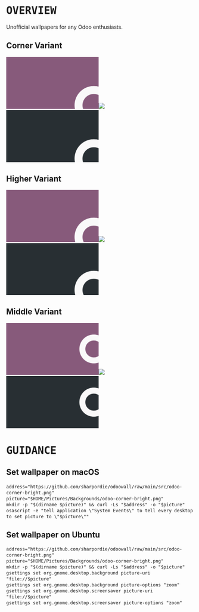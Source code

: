 # <samp>OVERVIEW</samp>

Unofficial wallpapers for any Odoo enthusiasts.

## Corner Variant

<a href="src/odoo-corner-bright.png"><img src="src/odoo-corner-bright.svg" width="49.25%"/></a><img src="https://upload.wikimedia.org/wikipedia/commons/c/ca/1x1.png" width="1.5%"/><a href="src/odoo-corner-darken.png"><img src="src/odoo-corner-darken.svg" width="49.25%"/></a>

## Higher Variant

<a href="src/odoo-higher-bright.png"><img src="src/odoo-higher-bright.svg" width="49.25%"/></a><img src="https://upload.wikimedia.org/wikipedia/commons/c/ca/1x1.png" width="1.5%"/><a href="src/odoo-higher-darken.png"><img src="src/odoo-higher-darken.svg" width="49.25%"/></a>

## Middle Variant

<a href="src/odoo-middle-bright.png"><img src="src/odoo-middle-bright.svg" width="49.25%"/></a><img src="https://upload.wikimedia.org/wikipedia/commons/c/ca/1x1.png" width="1.5%"/><a href="src/odoo-middle-darken.png"><img src="src/odoo-middle-darken.svg" width="49.25%"/></a>

# <samp>GUIDANCE</damp>

## Set wallpaper on macOS

```shell
address="https://github.com/sharpordie/odoowall/raw/main/src/odoo-corner-bright.png"
picture="$HOME/Pictures/Backgrounds/odoo-corner-bright.png"
mkdir -p "$(dirname $picture)" && curl -Ls "$address" -o "$picture"
osascript -e "tell application \"System Events\" to tell every desktop to set picture to \"$picture\""
```

## Set wallpaper on Ubuntu

```shell
address="https://github.com/sharpordie/odoowall/raw/main/src/odoo-corner-bright.png"
picture="$HOME/Pictures/Backgrounds/odoo-corner-bright.png"
mkdir -p "$(dirname $picture)" && curl -Ls "$address" -o "$picture"
gsettings set org.gnome.desktop.background picture-uri "file://$picture"
gsettings set org.gnome.desktop.background picture-options "zoom"
gsettings set org.gnome.desktop.screensaver picture-uri "file://$picture"
gsettings set org.gnome.desktop.screensaver picture-options "zoom"
```
